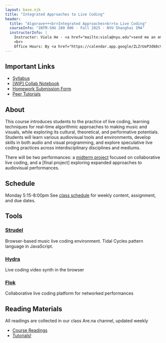 ```yaml
---
layout: base.njk
title: "Integrated Approaches to Live Coding"
header:
  title: "Algorave++<br>Integrated Approaches<br>to Live Coding"
  courseInfo: "INTM-SHU 200 006 · Fall 2025 · NYU Shanghai IMA"
  instructorInfo: |
    Instructor: Viola He · <a href="mailto:viola@nyu.edu">send me an email</a>
    <br>
    Office Hours: By <a href="https://calendar.app.google/ZLZrUoP3d68cVgNh8" target="_blank">appointment</a><br>
---
```


## Important Links

- [Syllabus](https://docs.google.com/document/d/1as0mChvEE1aiIQ25Vb9vJCI3FbdFj16FWGIggYYNbsg/edit?tab=t.0)
- [[WIP] Collab Notebook](https://pad.riseup.net/p/integrated-livecoding-keep)
- [Homework Submission Form](https://forms.gle/RaqU9RQ5q7Radp736)
- [Peer Tutorials](/Integrated-livecoding/tutorials)

## About

This course introduces students to the practice of live coding, learning techniques for real-time algorithmic approaches to making music and visuals, while exploring its cultural, theoretical, and performative potentials. Students will learn various audiovisual tools and environments, develop skills in both audio and visual programming, and explore speculative live coding practices across interdisciplinary disciplines and mediums.

There will be two performances: a [midterm project](/Integrated-livecoding/midterm) focused on collaborative live coding, and a [final project] exploring expanded approaches to audiovisual performances.

## Schedule

Monday 5:15-8:00pm
See [class schedule](/Integrated-livecoding/schedule-fall2025) for weekly content, assignment, and due dates.

## Tools

<div class="tools-list">
<div class="tool-item">
<h3><a href="https://strudel.cc/">Strudel</a></h3>
<p>Browser-based music live coding environment. Tidal Cycles pattern language in JavaScript.</p>
</div>
<div class="tool-item">
<h3><a href="https://hydra.ojack.xyz/">Hydra</a></h3>
<p>Live coding video synth in the browser</p>
</div>
<div class="tool-item">
<h3><a href="https://flok.cc/">Flok</a></h3>
<p>Collaborative live coding platform for networked performances</p>
</div>
</div>

## Reading Materials

All readings are collected in our class Are.na channel, updated weekly

- [Course Readings](https://www.are.na/viola-he/integrated-approaches-to-live-coding)
- [Tutorials!](/Integrated-livecoding/tutorials)
